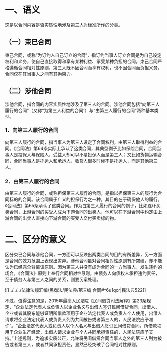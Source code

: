 # 一、语义

这是以合同内容是否实质性地涉及第三人为标准所作的分类。

## （一）束已合同

束己合同，或称“为订约人自己订立的合同”，指订约当事人订立合同是为自己设定权利和义务，使自己直接取得和享有某种利益、承受某种负担的合同。束己合同严格遵循合同相对性原则，第三人既不因合同而享有权利，也不因合同而负担义务，合同仅在其当事人之间有其拘束力。

## （二）涉他合同

涉他合同，指合同的内容实质性地涉及了第三人的合同。涉他合同包括“向第三人履行的合同”（又称“为第三人利益的合同”）与“由第三人履行的合同”两种基本类型。

### 1．向第三人履行的合同

向第三人履行的合同，指当事人为第三人设定了合同权利，由第三人取得利益的合同。《合同法》第64条实际上承认了这类合同，其典型例子比如保险合同，合同当事人是投保人与保险人，受益人却可以不是投保人而是第三人；又比如货物运输合同，合同当事人是托运人和承运人，收货人很多时候不是托运人，而是其他第三人。

### 2．由第三人履行的合同

由第三人履行的合同，或称担保第三人履行的合同，是指以担保第三人的履行为合同标的的合同。该合同属于广义的担保行为之一种，其目的在于确保他人的履行。《合同法》第65条承认了这类合同。作为由第三人履行的合同的例子，比如连环买卖合同，上游合同的买受人成为下游合同的出卖人，他可以在下游合同中约定由上游合同的出卖人直接向下游合同的买受人交付买卖标的物。

# 二、区分的意义

区分束已合同与涉他合同，一方面可以反映出两类合同的目的有所差异，另一方面是合同的效力范围上表现出差异。涉他合同虽对合同相对性原则有所突破，却不能认为已经完全背离该原则。因为第三人并没有成为合同的一方当事人，发生违约的场合，《合同法》原则上奉行合同相对性原则，由债务人向债权人承担违约责任，至于债务人与第三人之间的关系，则要另案处理。

![[../../../法律法规汇编/民商法/民法典/第三编 合同#^6u1qor|民法典522]]

不过，值得注意的是，2015年最高人民法院《民间借贷司法解释》第23条规定，“企业法定代表人或负责人以企业名义与出借人签订民间借贷合同，出借人、企业或者其股东能够证明所借款项用于企业法定代表人或负责人个人使用，出借人请求将企业法定代表人或负责人列为共同被告或者第三人的，人民法院应予准许”。“企业法定代表人或负责人以个人名义与出借人签订民间借贷合同，所借款项用于企业生产经营，出借人请求企业与个人共同承担责任的，人民法院应予支持。”上述规则，为追求实质公正，允许将民间借贷合同当事人之外的第三人列为被告或者第三人，或者共同承担责任，显然已经突破了合同相对性原则。